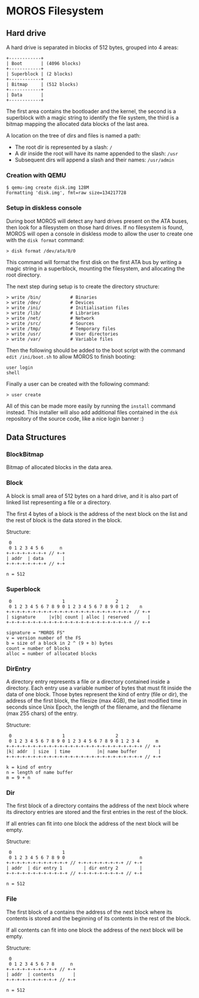 # MOROS Filesystem

## Hard drive

A hard drive is separated in blocks of 512 bytes, grouped into 4 areas:

    +------------+
    | Boot       | (4096 blocks)
    +------------+
    | Superblock | (2 blocks)
    +------------+
    | Bitmap     | (512 blocks)
    +------------+
    | Data       |
    +------------+

The first area contains the bootloader and the kernel, the second is a
superblock with a magic string to identify the file system, the third is a
bitmap mapping the allocated data blocks of the last area.

A location on the tree of dirs and files is named a path:

  - The root dir is represented by a slash: `/`
  - A dir inside the root will have its name appended to the slash: `/usr`
  - Subsequent dirs will append a slash and their names: `/usr/admin`


### Creation with QEMU

    $ qemu-img create disk.img 128M
    Formatting 'disk.img', fmt=raw size=134217728


### Setup in diskless console

During boot MOROS will detect any hard drives present on the ATA buses, then
look for a filesystem on those hard drives. If no filesystem is found, MOROS
will open a console in diskless mode to allow the user to create one with
the `disk format` command:

    > disk format /dev/ata/0/0

This command will format the first disk on the first ATA bus by writing a magic
string in a superblock, mounting the filesystem, and allocating the root
directory.

The next step during setup is to create the directory structure:

    > write /bin/           # Binaries
    > write /dev/           # Devices
    > write /ini/           # Initialisation files
    > write /lib/           # Libraries
    > write /net/           # Network
    > write /src/           # Sources
    > write /tmp/           # Temporary files
    > write /usr/           # User directories
    > write /var/           # Variable files

Then the following should be added to the boot script with the
command `edit /ini/boot.sh` to allow MOROS to finish booting:

    user login
    shell

Finally a user can be created with the following command:

    > user create

All of this can be made more easily by running the `install` command instead.
This installer  will also add additional files contained in the `dsk`
repository of the source code, like a nice login banner :)


## Data Structures


### BlockBitmap

Bitmap of allocated blocks in the data area.


### Block

A block is small area of 512 bytes on a hard drive, and it is also part of
linked list representing a file or a directory.

The first 4 bytes of a block is the address of the next block on the list and
the rest of block is the data stored in the block.

Structure:

     0
     0 1 2 3 4 5 6      n
    +-+-+-+-+-+-+-+ // +-+
    | addr  | data       |
    +-+-+-+-+-+-+-+ // +-+

    n = 512

### Superblock

     0                   1                   2
     0 1 2 3 4 5 6 7 8 9 0 1 2 3 4 5 6 7 8 9 0 1 2    n
    +-+-+-+-+-+-+-+-+-+-+-+-+-+-+-+-+-+-+-+-+-+-+-+ // +-+
    | signature     |v|b| count | alloc | reserved       |
    +-+-+-+-+-+-+-+-+-+-+-+-+-+-+-+-+-+-+-+-+-+-+-+ // +-+

    signature = "MOROS FS"
    v = version number of the FS
    b = size of a block in 2 ^ (9 + b) bytes
    count = number of blocks
    alloc = number of allocated blocks

### DirEntry

A directory entry represents a file or a directory contained inside a
directory. Each entry use a variable number of bytes that must fit inside the
data of one block. Those bytes represent the kind of entry (file or dir), the
address of the first block, the filesize (max 4GB), the last modified time in
seconds since Unix Epoch, the length of the filename, and the filename (max
255 chars) of the entry.

Structure:

     0                   1                   2
     0 1 2 3 4 5 6 7 8 9 0 1 2 3 4 5 6 7 8 9 0 1 2 3 4      m
    +-+-+-+-+-+-+-+-+-+-+-+-+-+-+-+-+-+-+-+-+-+-+-+-+-+ // +-+
    |k| addr  | size  | time          |n| name buffer        |
    +-+-+-+-+-+-+-+-+-+-+-+-+-+-+-+-+-+-+-+-+-+-+-+-+-+ // +-+

    k = kind of entry
    n = length of name buffer
    m = 9 + n


### Dir

The first block of a directory contains the address of the next block where its
directory entries are stored and the first entries in the rest of the block.

If all entries can fit into one block the address of the next block will be
empty.

Structure:

     0                   1
     0 1 2 3 4 5 6 7 8 9 0                            n
    +-+-+-+-+-+-+-+-+-+-+-+ // +-+-+-+-+-+-+-+-+ // +-+
    | addr  | dir entry 1        | dir entry 2        |
    +-+-+-+-+-+-+-+-+-+-+-+ // +-+-+-+-+-+-+-+-+ // +-+

    n = 512


### File

The first block of a contains the address of the next block where its contents
is stored and the beginning of its contents in the rest of the block.

If all contents can fit into one block the address of the next block will be
empty.

Structure:

     0
     0 1 2 3 4 5 6 7 8      n
    +-+-+-+-+-+-+-+-+-+ // +-+
    | addr  | contents       |
    +-+-+-+-+-+-+-+-+-+ // +-+

    n = 512
